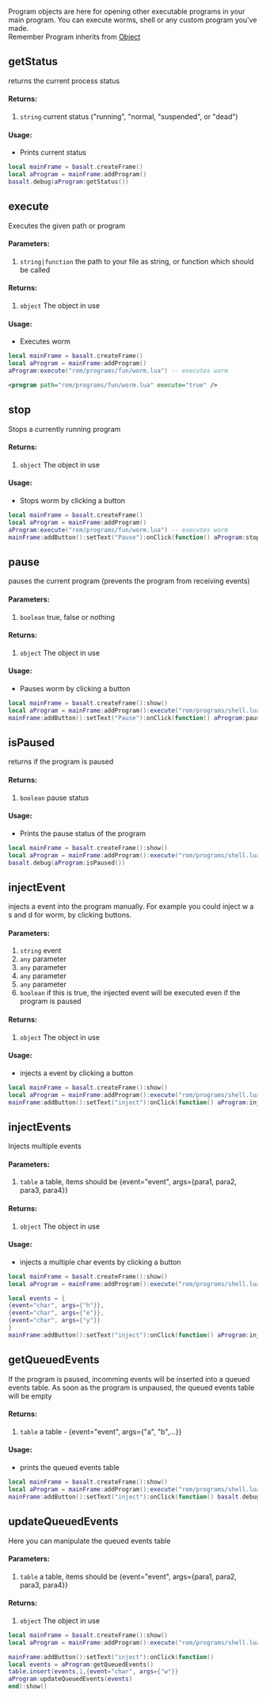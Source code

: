 
Program objects are here for opening other executable programs in your main program. You can execute worms, shell or any custom program you've made. 
<br>
Remember Program inherits from [Object](objects/Object.md)


## getStatus
returns the current process status

#### Returns:
1. `string` current status ("running", "normal, "suspended", or "dead")

#### Usage:
* Prints current status
```lua
local mainFrame = basalt.createFrame()
local aProgram = mainFrame:addProgram()
basalt.debug(aProgram:getStatus())
```

## execute
Executes the given path or program

#### Parameters: 
1. `string|function` the path to your file as string, or function which should be called

#### Returns:
1. `object` The object in use

#### Usage:
* Executes worm
```lua
local mainFrame = basalt.createFrame()
local aProgram = mainFrame:addProgram()
aProgram:execute("rom/programs/fun/worm.lua") -- executes worm
```
```xml
<program path="rom/programs/fun/worm.lua" execute="true" />
```

## stop
Stops a currently running program

#### Returns:
1. `object` The object in use

#### Usage:
* Stops worm by clicking a button
```lua
local mainFrame = basalt.createFrame()
local aProgram = mainFrame:addProgram()
aProgram:execute("rom/programs/fun/worm.lua") -- executes worm
mainFrame:addButton():setText("Pause"):onClick(function() aProgram:stop() end):show()
```

## pause
pauses the current program (prevents the program from receiving events)

#### Parameters: 
1. `boolean` true, false or nothing

#### Returns:
1. `object` The object in use

#### Usage:
* Pauses worm by clicking a button
```lua
local mainFrame = basalt.createFrame():show()
local aProgram = mainFrame:addProgram():execute("rom/programs/shell.lua"):show()
mainFrame:addButton():setText("Pause"):onClick(function() aProgram:pause(true) end):show()
```

## isPaused
returns if the program is paused

#### Returns:
1. `boolean` pause status

#### Usage:
* Prints the pause status of the program
```lua
local mainFrame = basalt.createFrame():show()
local aProgram = mainFrame:addProgram():execute("rom/programs/shell.lua"):show()
basalt.debug(aProgram:isPaused())
```

## injectEvent
injects a event into the program manually. For example you could inject w a s and d for worm, by clicking buttons.

#### Parameters: 
1. `string` event
2. `any` parameter
3. `any` parameter
4. `any` parameter
5. `any` parameter
6. `boolean` if this is true, the injected event will be executed even if the program is paused

#### Returns:
1. `object` The object in use

#### Usage:
* injects a event by clicking a button
```lua
local mainFrame = basalt.createFrame():show()
local aProgram = mainFrame:addProgram():execute("rom/programs/shell.lua"):show()
mainFrame:addButton():setText("inject"):onClick(function() aProgram:injectEvent("char", "w") end):show()
```

## injectEvents
Injects multiple events

#### Parameters: 
1. `table` a table, items should be {event="event", args={para1, para2, para3, para4}}

#### Returns:
1. `object` The object in use

#### Usage:
* injects a multiple char events by clicking a button

```lua
local mainFrame = basalt.createFrame():show()
local aProgram = mainFrame:addProgram():execute("rom/programs/shell.lua"):show()

local events = {
{event="char", args={"h"}},
{event="char", args={"e"}},
{event="char", args={"y"}}
}
mainFrame:addButton():setText("inject"):onClick(function() aProgram:injectEvents(events) end):show()
```


## getQueuedEvents
If the program is paused, incomming events will be inserted into a queued events table. As soon as the program is unpaused, the queued events table will be empty

#### Returns:
1. `table` a table - {event="event", args={"a", "b",...}}

#### Usage:
* prints the queued events table
```lua
local mainFrame = basalt.createFrame():show()
local aProgram = mainFrame:addProgram():execute("rom/programs/shell.lua"):show()
mainFrame:addButton():setText("inject"):onClick(function() basalt.debug(aProgram:getQueuedEvents()) end):show()
```

## updateQueuedEvents
Here you can manipulate the queued events table

#### Parameters: 
1. `table` a table, items should be {event="event", args={para1, para2, para3, para4}}

#### Returns:
1. `object` The object in use

```lua
local mainFrame = basalt.createFrame():show()
local aProgram = mainFrame:addProgram():execute("rom/programs/shell.lua"):show()

mainFrame:addButton():setText("inject"):onClick(function() 
local events = aProgram:getQueuedEvents()
table.insert(events,1,{event="char", args={"w"}}
aProgram:updateQueuedEvents(events) 
end):show()
```


